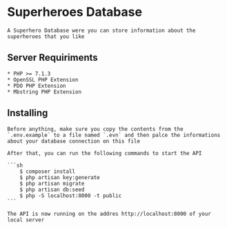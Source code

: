 # Superheroes Database
    A Superhero Database were you can store information about the superheroes that you like

## Server Requiriments
    * PHP >= 7.1.3
    * OpenSSL PHP Extension
    * PDO PHP Extension
    * Mbstring PHP Extension

## Installing
    Before anything, make sure you copy the contents from the `.env.example` to a file named `.evn` and then palce the informations about your database connection on this file

    After that, you can run the following commands to start the API

    ```sh
        $ composer install
        $ php artisan key:generate
        $ php artisan migrate
        $ php artisan db:seed
        $ php -S localhost:8000 -t public
    ```
    
    The API is now running on the addres http://localhost:8000 of your local server
